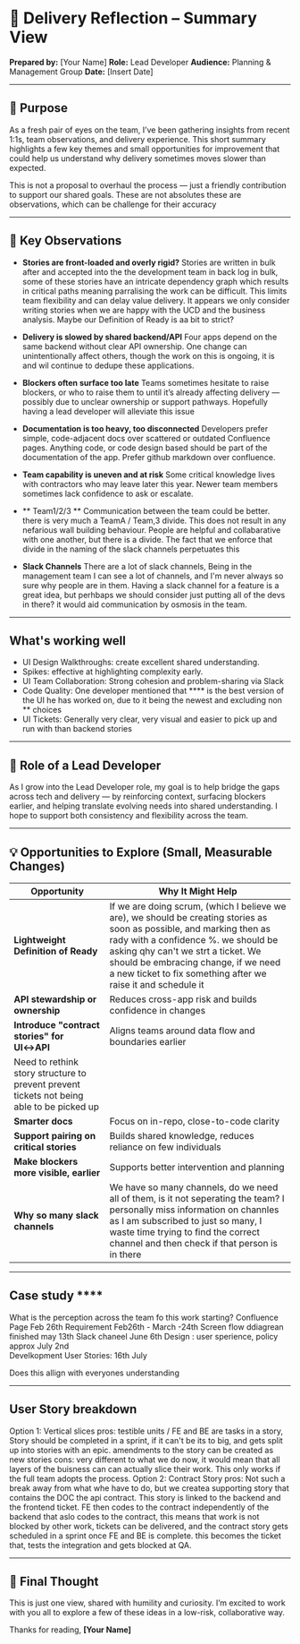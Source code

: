 # 📄 Delivery Reflection – Summary View

**Prepared by:** \[Your Name]
**Role:** Lead Developer
**Audience:** Planning & Management Group
**Date:** \[Insert Date]

---

## 👋 Purpose

As a fresh pair of eyes on the team, I’ve been gathering insights from recent 1:1s, team observations, and delivery experience. This short summary highlights a few key themes and small opportunities for improvement that could help us understand why delivery sometimes moves slower than expected.

This is not a proposal to overhaul the process — just a friendly contribution to support our shared goals. These are not absolutes these are observations, which can be challenge for their accuracy

---

## 🚧 Key Observations

* **Stories are front-loaded and overly rigid?**
  Stories are written in bulk after and accepted into the the development team in back log in bulk, some of these stories have an intricate dependency graph which results in critical paths meaning parralising the work can be difficult. This limits team flexibility and can delay value delivery. It appears we only consider writing stories when we are happy with the UCD and the business analysis. Maybe our Definition of Ready is aa bit to strict?

* **Delivery is slowed by shared backend/API**
  Four apps depend on the same backend without clear API ownership. One change can unintentionally affect others, though the work on this is ongoing, it is and wil continue to dedupe these applications. 

* **Blockers often surface too late**
  Teams sometimes hesitate to raise blockers, or who to raise them to until it’s already affecting delivery — possibly due to unclear ownership or support pathways. Hopefully having a lead developer will alleviate this issue 

* **Documentation is too heavy, too disconnected**
  Developers prefer simple, code-adjacent docs over scattered or outdated Confluence pages. Anything code, or code design based should be part of the documentation of the app. Prefer github markdown over confluence. 

* **Team capability is uneven and at risk**
  Some critical knowledge lives with contractors who may leave later this year. Newer team members sometimes lack confidence to ask or escalate.

* ** Team1/2/3 **
  Communication between the team could be better. there is very much a TeamA / Team,3 divide. This does not result in any nefarious wall building behaviour. People are helpful and collabarative with one another, but there is a divide. The fact that we enforce that divide in the naming of the slack channels perpetuates this

* **Slack Channels**
  There are a lot of slack channels, Being in the management team I can see a lot of channels, and I'm never always so sure why people are in them. Having a slack channel for a feature is a great idea, but perhbaps we should consider just putting all of the devs in there? it would aid communication by osmosis in the team.

---

## What's working well

* UI Design Walkthroughs: create excellent shared understanding.
* Spikes: effective at highlighting complexity early.
* UI Team Collaboration: Strong cohesion and problem-sharing via Slack
* Code Quality: One developer mentioned that **** is the best version of the UI he has worked on, due to it being the newest and excluding non ** choices
* UI Tickets: Generally very clear, very visual and easier to pick up and run with than backend stories

--- 

## 🔄 Role of a Lead Developer

As I grow into the Lead Developer role, my goal is to help bridge the gaps across tech and delivery — by reinforcing context, surfacing blockers earlier, and helping translate evolving needs into shared understanding. I hope to support both consistency and flexibility across the team.

---

## 💡 Opportunities to Explore (Small, Measurable Changes)

| Opportunity                                 | Why It Might Help                                            |
| ------------------------------------------- | ------------------------------------------------------------ |
| **Lightweight Definition of Ready**         | If we are doing scrum, (which I believe we are), we should be creating stories as soon as possible, and marking then as rady with a confidence %. we should be asking qhy can't we strt a ticket. We should be embracing change, if we need a new ticket to fix something after we raise it and schedule it          |
| **API stewardship or ownership**            | Reduces cross-app risk and builds confidence in changes      |
| **Introduce "contract stories" for UI↔API**  | Aligns teams around data flow and boundaries earlier         |
| Need to rethink story structure to prevent prevent tickets not being able to be picked up   |          |
| **Smarter docs**                            | Focus on in-repo, close-to-code clarity                      |
| **Support pairing on critical stories**     | Builds shared knowledge, reduces reliance on few individuals |
| **Make blockers more visible, earlier**     | Supports better intervention and planning                   |
| **Why so many slack channels**     | We have so many channels, do we need all of them, is it not seperating the team? I personally miss information on channles as I am subscribed to just so many, I waste time trying to find the correct channel and then check if that person is in there                 |


---

## Case study ****

What is the perception across the team fo this work starting? 
Confluence Page Feb 26th
Requirement Feb26th - March -24th 
Screen flow ddiagrean finished may 13th 
Slack chaneel June 6th
Design : user sperience, policy approx July 2nd  
Develkopment User Stories: 16th July

Does this allign with everyones understanding

---

## User Story breakdown 

Option 1: Vertical slices
   pros: testible units / FE and BE are tasks in a story, Story should be completed in a sprint, if it can't be its to big, and gets split up into stories with an epic. 
         amendments to the story can be created as new stories
   cons: very different to what we do now, it would mean that all layers of the buisness can can actually  slice their work. This only works if the full team adopts the process. 
Option 2: Contract Story 
   pros: Not such a break away from what whe have to do, but we createa supporting story that contains the DOC the api contract. This story is linked to the backend and the frontend ticket. FE then codes to the contract independently of the backend that aslo codes to the contract, this means that work is not blocked by other work, tickets can be delivered, and the contract story gets scheduled in a sprint once FE and BE is complete. this becomes the ticket that, tests the integration and gets blocked at QA.

---

## 🤝 Final Thought

This is just one view, shared with humility and curiosity. I’m excited to work with you all to explore a few of these ideas in a low-risk, collaborative way.

Thanks for reading,
**\[Your Name]**
